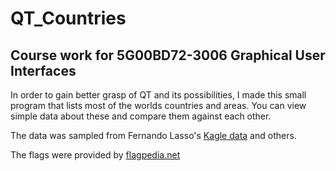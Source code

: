 # QT_Countries

## Course work for 5G00BD72-3006 Graphical User Interfaces

In order to gain better grasp of QT and its possibilities, I made this small program that lists most of the worlds countries and areas.
You can view simple data about these and compare them against each other. 

The data was sampled from Fernando Lasso's [Kagle data](https://www.kaggle.com/fernandol/countries-of-the-world) and others. 


The flags were provided by [flagpedia.net]( https://flagpedia.net)

